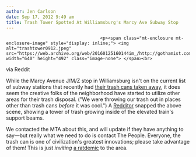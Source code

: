 ```yaml
---
author: Jen Carlson
date: Sep 17, 2012 9:49 am
title: Trash Tower Spotted At Williamsburg's Marcy Ave Subway Stop
---
```


	
										<p><span class="mt-enclosure mt-enclosure-image" style="display: inline;"> <img alt="trashtower0912.jpeg" src="https://web.archive.org/web/20160125160144im_/http://gothamist.com/attachments/arts_jen/trashtower0912.jpeg" width="640" height="492" class="image-none"> </span><br>
<span class="photo_caption">via Reddit</span></p>

<p>While the Marcy Avenue J/M/Z stop in Williamsburg isn&apos;t on the current list of subway stations that recently had <a href="https://web.archive.org/web/20160125160144/http://gothamist.com/2012/08/30/will_fewer_mta_trash_cans_mean_fewe.php">their trash cans taken away</a>, it does seem the creative folks of the neighborhood have started to utilize other areas for their trash disposal. (&quot;We were throwing our trash out in places other than trash cans <em>before</em> it was cool.&quot;) A <a href="https://web.archive.org/web/20160125160144/http://www.reddit.com/r/nyc/comments/zy271/loving_these_new_mta_garbage_cans/">Redditor</a> snapped the above scene, showing a tower of trash growing inside of the elevated train&apos;s support beams.</p>

<p>We contacted the MTA about this, and will update if they have anything to say&#x2014;but really what we need to do is contact The People. Everyone, the trash can is one of civilization&apos;s greatest innovations; please take advantage of them! This is just <em>inviting</em> <a href="https://web.archive.org/web/20160125160144/http://gothamist.com/tags/ratdemic">a ratdemic</a> to the area.</p>					
										
									
				